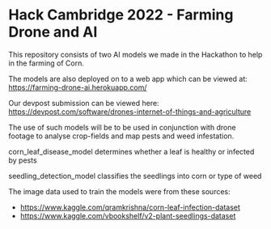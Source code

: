 # Hack Cambridge 2022 - Farming Drone and AI

This repository consists of two AI models we made in the Hackathon to help in the farming of Corn.

The models are also deployed on to a web app which can be viewed at: https://farming-drone-ai.herokuapp.com/

Our devpost submission can be viewed here: https://devpost.com/software/drones-internet-of-things-and-agriculture

The use of such models will be to be used in conjunction with drone footage to analyse crop-fields and map pests and weed infestation.

corn_leaf_disease_model determines whether a leaf is healthy or infected by pests

seedling_detection_model classifies the seedlings into corn or type of weed

The image data used to train the models were from these sources:
  - https://www.kaggle.com/qramkrishna/corn-leaf-infection-dataset
  - https://www.kaggle.com/vbookshelf/v2-plant-seedlings-dataset
 
